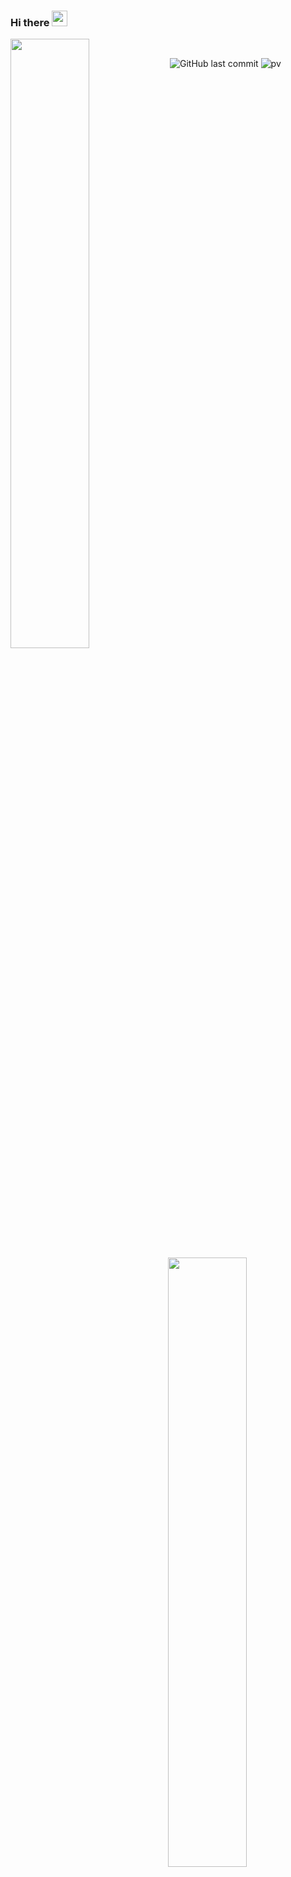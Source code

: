 ### Hi there <img src="https://media.giphy.com/media/hvRJCLFzcasrR4ia7z/giphy.gif" width="25px">
<!-- 
<div>
<img src="https://github-readme-stats.vercel.app/api?username=vstacked&show_icons=true&theme=tokyonight&count_private=true" width="50%">
<img src="https://github-readme-stats.vercel.app/api/wakatime?username=vstacked&theme=tokyonight&langs_count=5" width="50%">
</div> -->
<img align="left"
   src="https://github-readme-stats.vercel.app/api?username=vstacked&show_icons=true&theme=tokyonight&count_private=true"
   width="50%" />
<img align="right"
   src="https://github-readme-stats.vercel.app/api/wakatime?username=vstacked&theme=tokyonight&langs_count=5"
   width="50%" />
<!-- 
![GitHub stats](https://github-readme-stats.vercel.app/api?username=vstacked&show_icons=true&theme=tokyonight&count_private=true)
![Wakatime stats](https://github-readme-stats.vercel.app/api/wakatime?username=vstacked&theme=tokyonight&langs_count=5) -->

<br>
  
![GitHub last commit](https://img.shields.io/github/last-commit/vstacked/vstacked)
![pv](https://pageview.vercel.app/?github_user=vstacked)

<!--
**vstacked/vstacked** is a ✨ _special_ ✨ repository because its `README.md` (this file) appears on your GitHub profile.

Here are some ideas to get you started:

- 🔭 I’m currently working on ...
- 🌱 I’m currently learning ...
- 👯 I’m looking to collaborate on ...
- 🤔 I’m looking for help with ...
- 💬 Ask me about ...
- 📫 How to reach me: ...
- 😄 Pronouns: ...
- ⚡ Fun fact: ...
-->
